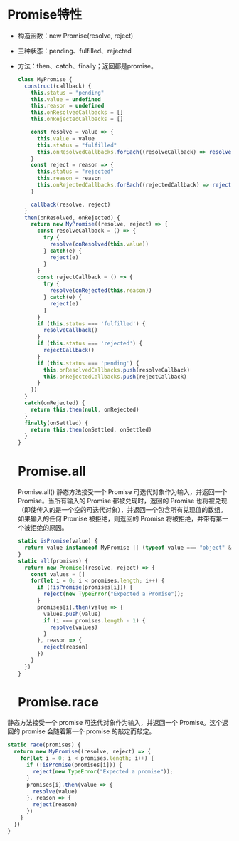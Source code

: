 # Promise特性
* 构造函数：new Promise(resolve, reject)
* 三种状态：pending、fulfilled、rejected
* 方法：then、catch、finally；返回都是promise。
  
  ```js
  class MyPromise {
    construct(callback) {
      this.status = "pending"
      this.value = undefined
      this.reason = undefined
      this.onResolvedCallbacks = []
      this.onRejectedCallbacks = []

      const resolve = value => {
        this.value = value
        this.status = "fulfilled"
        this.onResolvedCallbacks.forEach((resolveCallback) => resolveCallback())
      }
      const reject = reason => {
        this.status = "rejected"
        this.reason = reason
        this.onRejectedCallbacks.forEach((rejectedCallback) => rejectedCallback())
      }

      callback(resolve, reject)
    }
    then(onResolved, onRejected) {
      return new MyPromise((resolve, reject) => {
        const resolveCallback = () => {
          try {
            resolve(onResolved(this.value))
          } catch(e) {
            reject(e)
          }
        }
        const rejectCallback = () => {
          try {
            resolve(onRejected(this.reason))
          } catch(e) {
            reject(e)
          }
        }
        if (this.status === 'fulfilled') {
          resolveCallback()
        }
        if (this.status === 'rejected') {
          rejectCallback()
        }
        if (this.status === 'pending') {
          this.onResolvedCallbacks.push(resolveCallback)
          this.onRejectedCallbacks.push(rejectCallback)
        }
      })
    }
    catch(onRejected) {
      return this.then(null, onRejected)
    }
    finally(onSettled) {
      return this.then(onSettled, onSettled)
    }
  }
  ```

  # Promise.all
  Promise.all() 静态方法接受一个 Promise 可迭代对象作为输入，并返回一个 Promise。当所有输入的 Promise 都被兑现时，返回的 Promise 也将被兑现（即使传入的是一个空的可迭代对象），并返回一个包含所有兑现值的数组。如果输入的任何 Promise 被拒绝，则返回的 Promise 将被拒绝，并带有第一个被拒绝的原因。
  ```js
  static isPromise(value) {
    return value instanceof MyPromise || (typeof value === "object" && value !== null && typeof value.then === "function")
  }
  static all(promises) {
    return new Promise((resolve, reject) => {
      const values = []
      for(let i = 0; i < promises.length; i++) {
        if (!isPromise(promises[i])) {
          reject(new TypeError("Expected a Promise"));
        }
        promises[i].then(value => {
          values.push(value)
          if (i === promises.length - 1) {
            resolve(values)
          }
        }, reason => {
          reject(reason)
        })
      }
    })
  }
  ```
  # Promise.race
静态方法接受一个 promise 可迭代对象作为输入，并返回一个 Promise。这个返回的 promise 会随着第一个 promise 的敲定而敲定。

```js
static race(promises) {
  return new MyPromise((resolve, reject) => {
    for(let i = 0; i < promises.length; i++) {
      if (!isPromise(promises[i])) {
        reject(new TypeError("Expected a promise"));
      }
      promises[i].then(value => {
        resolve(value)
      }, reason => {
        reject(reason)
      })
    }
  })
}
```